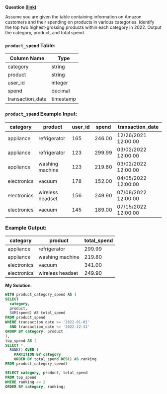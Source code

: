 **Question ([link](https://datalemur.com/questions/sql-highest-grossing))**

Assume you are given the table containing information on Amazon customers and their spending on products in various categories.
Identify the top two highest-grossing products within each category in 2022. Output the category, product, and total spend.

### `product_spend` Table:

| Column Name | Type |
| ----------- | ---- |
| category | string |
| product | string |
| user\_id | integer |
| spend | decimal |
| transaction\_date | timestamp |

### `product_spend` Example Input:

| category | product | user\_id | spend | transaction\_date |
| -------- | ------- | ------- | ----- | ---------------- |
| appliance | refrigerator | 165 | 246.00 | 12/26/2021 12:00:00 |
| appliance | refrigerator | 123 | 299.99 | 03/02/2022 12:00:00 |
| appliance | washing machine | 123 | 219.80 | 03/02/2022 12:00:00 |
| electronics | vacuum | 178 | 152.00 | 04/05/2022 12:00:00 |
| electronics | wireless headset | 156 | 249.90 | 07/08/2022 12:00:00 |
| electronics | vacuum | 145 | 189.00 | 07/15/2022 12:00:00 |

### Example Output:

| category | product | total\_spend |
| -------- | ------- | ----------- |
| appliance | refrigerator | 299.99 |
| appliance | washing machine | 219.80 |
| electronics | vacuum | 341.00 |
| electronics | wireless headset | 249.90 |


**My Solution**:

```sql
WITH product_category_spend AS (
SELECT 
  category, 
  product, 
  SUM(spend) AS total_spend 
FROM product_spend 
WHERE transaction_date >= '2022-01-01' 
  AND transaction_date <= '2022-12-31' 
GROUP BY category, product
),
top_spend AS (
SELECT *, 
  RANK() OVER (
    PARTITION BY category 
    ORDER BY total_spend DESC) AS ranking 
FROM product_category_spend)

SELECT category, product, total_spend 
FROM top_spend 
WHERE ranking <= 2 
ORDER BY category, ranking;
```

